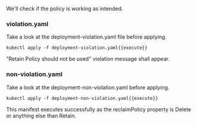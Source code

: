 We'll check if the policy is working as intended.

### violation.yaml
Take a look at the deployment-violation.yaml file before applying.

```kubectl apply -f deployment-violation.yaml{{execute}}```

"Retain Policy should not be used" violation message shall appear.

### non-violation.yaml
Take a look at the deployment-non-violation.yaml before applying.

```kubectl apply -f deployment-non-violation.yaml{{execute}}```

This manifest executes successfully as the reclaimPolicy property is Delete or anything else than Retain.
